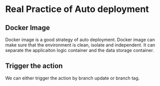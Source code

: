 # Real Practice of Auto deployment

## Docker Image

Docker image is a good strategy of auto deployment. Docker image can make sure that the environment is clean, isolate and independent. It can separate the applicaiton logic container and the data storage container.

## Trigger the action

We can either trigger the action by branch update or branch tag. 

